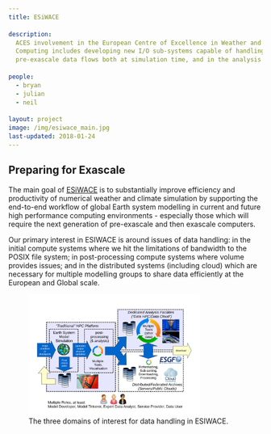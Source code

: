 ```yaml
---
title: ESiWACE

description:
  ACES involvement in the European Centre of Excellence in Weather and Climate
  Computing includes developing new I/O sub-systems capable of handling
  pre-exascale data flows both at simulation time, and in the analysis environment.

people:
  - bryan
  - julian
  - neil

layout: project
image: /img/esiwace_main.jpg
last-updated: 2018-01-24
---
```


## Preparing for Exascale

The main goal of [ESiWACE](https://www.esiwace.eu/) is to substantially improve efficiency and productivity of numerical weather and climate simulation by supporting the end-to-end workflow of global Earth system modelling in current and future high performance computing environments - especially those which will require the next generation of pre-exascale and then exascale computers.

Our primary interest in ESIWACE is around issues of data handling: in the initial compute systems where we hit the limitations of bandwidth to the POSIX file system; in post-processing compute systems where volume provides issues; and in the distributed systems (including cloud) which are necessary for multiple modelling groups to share data efficiently at the European and Global scale.

<!-- This is the traditional markdown link
![The three domains of interest for data handling in ESIWACE](/img/esiwace_workflow.svg)
The next shows what we can do directly with html5
-->

<figure class="uor-proj-img">
<img alt="Three types of computing" src="/img/esiwace_workflow.svg" style="width:80%">
<figcaption>The three domains of interest for data handling in ESIWACE.</figcaption>
</figure>
